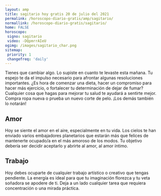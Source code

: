```yaml
---
layout: amp
title: sagitario hoy gratis 20 de julio del 2021 
permalink: /horoscopo-diario-gratis/amp/sagitario/
normallink: /horoscopo-diario-gratis/sagitario/
home: FALSE
horoscopo:
 signo: sagitario
 video: -DQpmrrAIeU
ogimg: /images/sagitario_char.png
sitemap:
 priority: 1
 changefreq: 'daily'
---
```



Tienes que cambiar algo. Lo supiste en cuanto te levaste esta mañana. Tu espejo te da el impulso necesario para afrontar algunas resoluciones importantes. ¿Es hora de comenzar una dieta, hacer un compromiso para hacer más ejercicio, o fortalecer tu determinación de dejar de fumar? Cualquier cosa que hagas para mejorar tu salud te ayudará a sentirte mejor. Compra ropa nueva o prueba un nuevo corte de pelo. ¡Los demás también lo notarán!

## Amor

Hoy se siente el amor en el aire, especialmente en tu vida. Los cielos te han enviado varios embajadores planetarios que estarán más que felices de mantenerte ocupado/a en el más amoroso de los modos. Tu objetivo debería ser decidir aceptarlo y abrirte al amor, al amor íntimo.

## Trabajo

Hoy debes ocuparte de cualquier trabajo artístico o creativo que tengas pendiente. La energía es ideal para que tu imaginación florezca y tu veta soñadora se apodere de ti. Deja a un lado cualquier tarea que requiera concentración o una mirada práctica.
